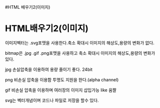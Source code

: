 #HTML 배우기2(이미지)
<style>
h1 {color:black;}
p {color:black;}

</style>

<h1>HTML배우기2(이미지)</h1>
<p>이미지벡터는 .svg포맷을 사용한다.축소 확대시 이미지의 해상도,용량의 변화가 없다.</p>
<p>bitmap은 .jpg .gif .png포맷을 사용하고 축소 확대시 이미지의 해상도,용량의 변화가 있다.</p>
<p>jpg 손실압축을 이용하여 용량 줄이기 좋다. 24bit</p>
<p>png 비손실 압축을 이용함 투명도 지원을 한다.(alpha channel)</p>
<p>gif 비손실 압축을 이용하며 여러장의 이미지 삽입가능 like 움짤</p>
<p>svg는 벡터개념이며 코드나 파일로 저장을 할수 있다.</p>
